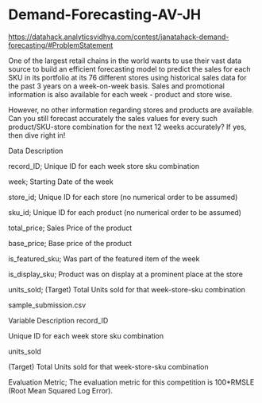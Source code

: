 # Demand-Forecasting-AV-JH


https://datahack.analyticsvidhya.com/contest/janatahack-demand-forecasting/#ProblemStatement


One of the largest retail chains in the world wants to use their vast data source to build an efficient forecasting model to predict the sales for each SKU in its portfolio at its 76 different stores using historical sales data for the past 3 years on a week-on-week basis. Sales and promotional information is also available for each week - product and store wise. 

However, no other information regarding stores and products are available. Can you still forecast accurately the sales values for every such product/SKU-store combination for the next 12 weeks accurately? If yes, then dive right in!



Data Description



record_ID; Unique ID for each week store sku combination

week; Starting Date of the week

store_id; Unique ID for each store (no numerical order to be assumed)

sku_id; Unique ID for each product (no numerical order to be assumed)

total_price; Sales Price of the product 

base_price; Base price of the product

is_featured_sku; Was part of the featured item of the week

is_display_sku; Product was on display at a prominent place at the store

units_sold; (Target) Total Units sold for that week-store-sku combination





sample_submission.csv


Variable	Description
record_ID

Unique ID for each week store sku combination


units_sold

(Target) Total Units sold for that week-store-sku combination




Evaluation Metric;
The evaluation metric for this competition is 100*RMSLE (Root Mean Squared Log Error).

